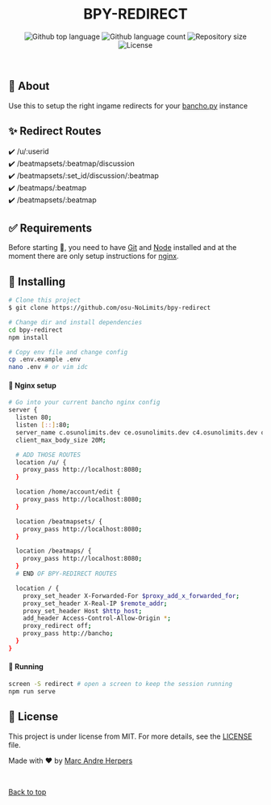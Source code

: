 

<h1 align="center">BPY-REDIRECT</h1>

<p align="center">
  <img alt="Github top language" src="https://img.shields.io/github/languages/top/osu-NoLimits/bpy-redirect?color=56BEB8">

  <img alt="Github language count" src="https://img.shields.io/github/languages/count/osu-NoLimits/bpy-redirect?color=56BEB8">

  <img alt="Repository size" src="https://img.shields.io/github/repo-size/osu-NoLimits/bpy-redirect?color=56BEB8">

  <img alt="License" src="https://img.shields.io/github/license/osu-NoLimits/bpy-redirect?color=56BEB8">
</p>




<br>

## :dart: About ##

Use this to setup the right ingame redirects for your <a href="https://github.com/osuAkatsuki/bancho.py">bancho.py</a> instance
## :sparkles: Redirect Routes ##

:heavy_check_mark: /u/:userid\
:heavy_check_mark: /beatmapsets/:beatmap/discussion\
:heavy_check_mark: /beatmapsets/:set_id/discussion/:beatmap\
:heavy_check_mark: /beatmaps/:beatmap\
:heavy_check_mark: /beatmapsets/:beatmap


## :white_check_mark: Requirements ##

Before starting :checkered_flag:, you need to have [Git](https://git-scm.com) and [Node](https://nodejs.org/en/) installed and at the moment there are only setup instructions for [nginx](https://nginx.org/en/).

## :checkered_flag: Installing ##

```bash
# Clone this project
$ git clone https://github.com/osu-NoLimits/bpy-redirect

# Change dir and install dependencies
cd bpy-redirect
npm install

# Copy env file and change config
cp .env.example .env
nano .env # or vim idc
```

#### :memo: Nginx setup

```bash
# Go into your current bancho nginx config
server {
  listen 80;
  listen [::]:80;
  server_name c.osunolimits.dev ce.osunolimits.dev c4.osunolimits.dev osu.osunolimits.dev b.osunolimits.dev api.osunolimits.dev;
  client_max_body_size 20M;

  # ADD THOSE ROUTES
  location /u/ {
    proxy_pass http://localhost:8080;
  }

  location /home/account/edit {
    proxy_pass http://localhost:8080;
  }

  location /beatmapsets/ {
    proxy_pass http://localhost:8080;
  }

  location /beatmaps/ {
    proxy_pass http://localhost:8080;
  }
  # END OF BPY-REDIRECT ROUTES

  location / {
    proxy_set_header X-Forwarded-For $proxy_add_x_forwarded_for;
    proxy_set_header X-Real-IP $remote_addr;
    proxy_set_header Host $http_host;
    add_header Access-Control-Allow-Origin *;
    proxy_redirect off;
    proxy_pass http://bancho;
  }
}
```

#### :memo: Running
```bash
screen -S redirect # open a screen to keep the session running
npm run serve
```

## :memo: License ##

This project is under license from MIT. For more details, see the [LICENSE](LICENSE.md) file.


Made with :heart: by <a href="https://github.com/osu-NoLimits" target="_blank">Marc Andre Herpers</a>

&#xa0;

<a href="#top">Back to top</a>
